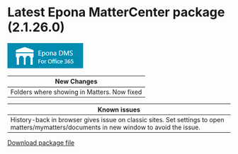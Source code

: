 <h1>Latest Epona MatterCenter package (2.1.26.0)</h1>
<img src="../EponaMC_logo.png">


|New Changes|
--- |
|Folders where showing in Matters. Now fixed|



|Known issues|
--- |
|History-back in browser gives issue on classic sites. Set settings to open matters/mymatters/documents in new window to avoid the issue.|


<a href="./epona-dms-legal.sppkg" target="_blank">Download package file</a>